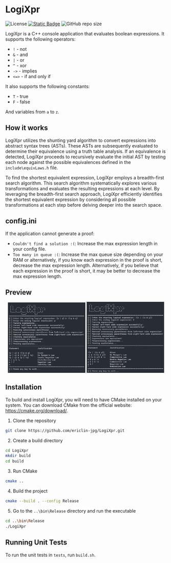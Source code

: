 # LogiXpr
![License](https://img.shields.io/github/license/eric-exe/LogiXpr)
[![Static Badge](https://img.shields.io/badge/docs-read-blue)](https://eric-exe.github.io/LogiXpr/)
![GitHub repo size](https://img.shields.io/github/repo-size/eric-exe/LogiXpr)

LogiXpr is a C++ console application that evaluates boolean expressions. It supports the following operators:
- `!` - not
- `&` - and
- `|` - or
- `^` - xor
- `->` - implies
- `<=>` - if and only if

It also supports the following constants:
- `T` - true
- `F` - false

And variables from `a` to `z`.

## How it works
LogiXpr utilizes the shunting yard algorithm to convert expressions into abstract syntax trees (ASTs). These ASTs are subsequently evaluated to determine their equivalence using a truth table analysis. If an equivalence is detected, LogiXpr proceeds to recursively evaluate the initial AST by testing each node against the possible equivalences defined in the `include\equivLaws.h` file.

To find the shortest equivalent expression, LogiXpr employs a breadth-first search algorithm. This search algorithm systematically explores various transformations and evaluates the resulting expressions at each level. By leveraging the breadth-first search approach, LogiXpr efficiently identifies the shortest equivalent expression by considering all possible transformations at each step before delving deeper into the search space.

## config.ini
If the application cannot generate a proof:
- `Couldn't find a solution :(`: Increase the max expression length in your config file.
- `Too many in queue :(`: Increase the max queue size depending on your RAM or alternatively, if you know each expression in the proof is short, decrease the max expression length.
Alternatively, if you believe that each expression in the proof is short, it may be better to decrease the max expression length.
## Preview
<p align="center" width="100%">
  <img src="preview/preview_1.png" width="48%"/>
  <img src="preview/preview_2.png" width="48%"/>
</p>

## Installation
To build and install LogiXpr, you will need to have CMake installed on your system. You can download CMake from the official website: https://cmake.org/download/.

1. Clone the repository
```bash
git clone https://github.com/ericlin-jpg/LogiXpr.git
```

2. Create a build directory
```bash
cd LogiXpr
mkdir build
cd build
```

3. Run CMake
```bash
cmake ..
```

4. Build the project
```bash
cmake --build . --config Release
```

5. Go to the `..\bin\Release` directory and run the executable
```bash
cd ..\bin\Release
./LogiXpr
```

## Running Unit Tests
To run the unit tests in `tests`, run `build.sh`.
